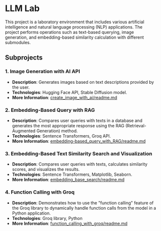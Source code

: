 # LLM Lab

This project is a laboratory environment that includes various artificial intelligence and natural language processing (NLP) applications. The project performs operations such as text-based querying, image generation, and embedding-based similarity calculation with different submodules.

## Subprojects

### 1. **Image Generation with AI API**
- **Description**: Generates images based on text descriptions provided by the user.
- **Technologies**: Hugging Face API, Stable Diffusion model.
- **More Information**: [create_image_with_ai/readme.md](./create_image_with_ai/readme.md)

### 2. **Embedding-Based Query with RAG**
- **Description**: Compares user queries with texts in a database and generates the most appropriate response using the RAG (Retrieval-Augmented Generation) method.
- **Technologies**: Sentence Transformers, Groq API.
- **More Information**: [embedding-based_query_with_RAG/readme.md](./embedding-based_query_with_RAG/readme.md)

### 3. **Embedding-Based Text Similarity Search and Visualization**
- **Description**: Compares user queries with texts, calculates similarity scores, and visualizes the results.
- **Technologies**: Sentence Transformers, Matplotlib, Seaborn.
- **More Information**: [embedding_base_search/readme.md](./embedding_base_search/readme.md)

### 4. **Function Calling with Groq**
- **Description**: Demonstrates how to use the "function calling" feature of the Groq library to dynamically handle function calls from the model in a Python application.
- **Technologies**: Groq library, Python
- **More Information**: [function_calling_with_groq/readme.md](./function_calling_with_groq/readme.md)
